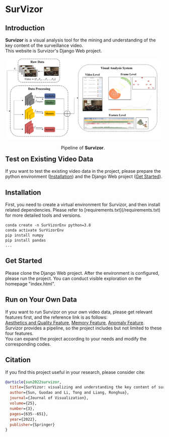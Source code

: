 # SurVizor

## Introduction

<b>Survizor</b> is a visual analysis tool for the mining and understanding of the key content of the surveillance video.                              
This website is Survizor's Django Web project.

<div align="center">
  <div style="float:left;margin-right:10px;">
  <img src="/pipeline.png" width="580px"><br>
    <p style="font-size:1.5vw;">Pipeline of <b>Survizor</b>.</p>
  </div>
</div>

## Test on Existing Video Data
If you want to test the existing video data in the project, please prepare the python environment (<a href="#Installation">Installation</a>) and the Django Web project (<a href="#Started">Get Started</a>).         

<h2 id="Installation">Installation</h2>                         
First, you need to create a virtual environment for Survizor, and then install related dependencies.                                     
Please refer to [requirements.txt](/requirements.txt) for more detailed tools and versions.     

```shell
conda create -n SurVizorEnv python=3.8
conda activate SurVizorEnv
pip install numpy
pip install pandas 
...
```

<h2 id="Started">Get Started</h2>
Please clone the Django Web project.                   
After the environment is configured, please run the project. You can conduct visible exploration on the homepage "index.html".        

## Run on Your Own Data
If you want to run Survizor on your own video data, please get relevant features first, and the reference link is as follows:                         
[Aesthetics and Quality Feature](https://github.com/idealo/image-quality-assessment), [Memory Feature](https://github.com/ok1zjf/AMNet),  [Anomaly Feature](https://github.com/StevenLiuWen/ano_pred_cvpr2018).                  
Survizor provides a pipeline, so the project includes but not limited to these four features.         
You can expand the project according to your needs and modify the corresponding codes. 

## Citation

If you find this project useful in your research, please consider cite:

```BibTeX
@article{sun2022survizor,
  title={SurVizor: visualizing and understanding the key content of surveillance videos},
  author={Sun, Guodao and Li, Tong and Liang, Ronghua},
  journal={Journal of Visualization},
  volume={25},
  number={3},
  pages={635--651},
  year={2022},
  publisher={Springer}
}
```
